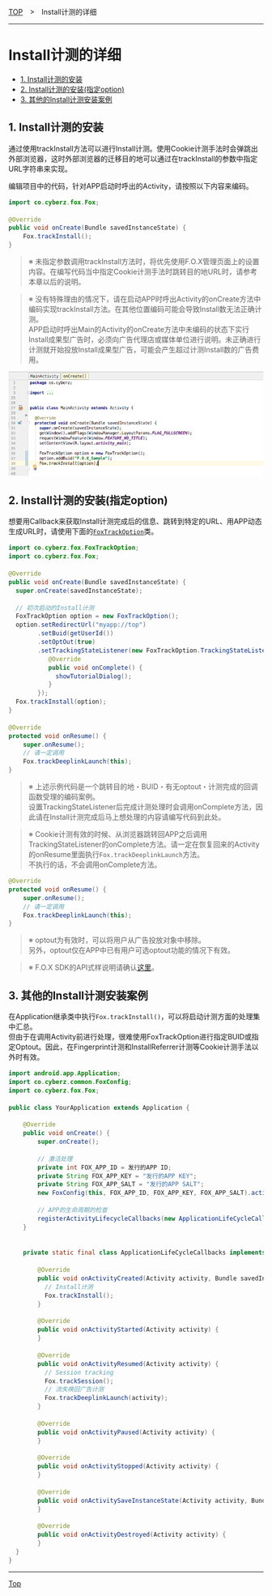 [TOP](../../README.md)　>　Install计测的详细

---

# Install计测的详细

* [1. Install计测的安装](#track_install_basic)
* [2. Install计测的安装(指定option)](#track_install_optional)
* [3. 其他的Install计测安装案例](#track_install_other)

<div id="track_install_basic"></div>

## 1. Install计测的安装

通过使用trackInstall方法可以进行Install计测。使用Cookie计测手法时会弹跳出外部浏览器，这时外部浏览器的迁移目的地可以通过在trackInstall的参数中指定URL字符串来实现。


编辑项目中的代码，针对APP启动时呼出的Activity，请按照以下内容来编码。


```java
import co.cyberz.fox.Fox;

@Override
public void onCreate(Bundle savedInstanceState) {
	Fox.trackInstall();
}
```

> ※ 未指定参数调用trackInstall方法时，将优先使用F.O.X管理页面上的设置内容。在编写代码当中指定Cookie计测手法时跳转目的地URL时，请参考本章以后的说明。

> ※ 没有特殊理由的情况下，请在启动APP时呼出Activity的onCreate方法中编码实现trackInstall方法。在其他位置编码可能会导致Install数无法正确计测。<br>
APP启动时呼出Main的Activity的onCreate方法中未编码的状态下实行Install成果型广告时，必须向广告代理店或媒体单位进行说明。未正确进行计测就开始投放Install成果型广告，可能会产生超过计测Install数的广告费用。

![sendConversion01](./img01.png)

<div id="track_install_optional"></div>

## 2. Install计测的安装(指定option)

想要用Callback来获取Install计测完成后的信息、跳转到特定的URL、用APP动态生成URL时，请使用下面的[`FoxTrackOption`](../sdk_api/README.md#foxtrackoption)类。<br>

```java
import co.cyberz.fox.FoxTrackOption;
import co.cyberz.fox.Fox;

@Override
public void onCreate(Bundle savedInstanceState) {
  super.onCreate(savedInstanceState);

  // 初次启动的Install计测
  FoxTrackOption option = new FoxTrackOption();
  option.setRedirectUrl("myapp://top")
        .setBuid(getUserId())
        .setOptOut(true)
        .setTrackingStateListener(new FoxTrackOption.TrackingStateListener() {
           @Override
           public void onComplete() {
             showTutorialDialog();
           }
        });
  Fox.trackInstall(option);
}

@Override
protected void onResume() {
    super.onResume();
    // 请一定调用
    Fox.trackDeeplinkLaunch(this);
}
```

> ※ 上述示例代码是一个跳转目的地・BUID・有无optout・计测完成的回调函数受理的编码案例。<br>设置TrackingStateListener后完成计测处理时会调用onComplete方法，因此请在Install计测完成后马上想处理的内容请编写代码到此处。

> ※ Cookie计测有效的时候、从浏览器跳转回APP之后调用TrackingStateListener的onComplete方法。请一定在恢复回来的Activity的onResume里面执行`Fox.trackDeeplinkLaunch`方法。<br>不执行的话，不会调用onComplete方法。
```java
@Override
protected void onResume() {
    super.onResume();
    // 请一定调用
    Fox.trackDeeplinkLaunch(this);
}
```

> ※ optout为有效时，可以将用户从广告投放对象中移除。<br>
另外，optout仅在APP中已有用户可选optout功能的情况下有效。

> ※ F.O.X SDK的API式样说明请确认[这里](../sdk_api/README.md)。

<div id="track_install_other"></div>

## 3. 其他的Install计测安装案例

在Application继承类中执行`Fox.trackInstall()`，可以将启动计测方面的处理集中汇总。<br>
但由于在调用Activity前进行处理，很难使用FoxTrackOption进行指定BUID或指定Optout。因此，在Fingerprint计测和InstallReferrer计测等Cookie计测手法以外时有效。

```java
import android.app.Application;
import co.cyberz.common.FoxConfig;
import co.cyberz.fox.Fox;

public class YourApplication extends Application {

    @Override
    public void onCreate() {
        super.onCreate();

        // 激活处理
        private int FOX_APP_ID = 发行的APP ID;
        private String FOX_APP_KEY = "发行的APP KEY";
        private String FOX_APP_SALT = "发行的APP SALT";
        new FoxConfig(this, FOX_APP_ID, FOX_APP_KEY, FOX_APP_SALT).activate();

        // APP的生命周期的检查
        registerActivityLifecycleCallbacks(new ApplicationLifeCycleCallbacks());
    }


    private static final class ApplicationLifeCycleCallbacks implements ActivityLifecycleCallbacks {

	    @Override
	    public void onActivityCreated(Activity activity, Bundle savedInstanceState) {
	      // Install计测
	      Fox.trackInstall();
	    }

	    @Override
	    public void onActivityStarted(Activity activity) {
	    }

	    @Override
	    public void onActivityResumed(Activity activity) {
	      // Session tracking
	      Fox.trackSession();
	      // 流失唤回广告计测
	      Fox.trackDeeplinkLaunch(activity);
	    }

	    @Override
	    public void onActivityPaused(Activity activity) {
	    }

	    @Override
	    public void onActivityStopped(Activity activity) {
	    }

	    @Override
	    public void onActivitySaveInstanceState(Activity activity, Bundle outState) {
	    }

	    @Override
	    public void onActivityDestroyed(Activity activity) {
	    }
  }
}
```

---
[Top](../../README.md)

